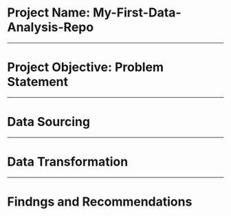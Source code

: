 # Project Name: My-First-Data-Analysis-Repo

----
# Project Objective: Problem Statement


----
# Data Sourcing


----
# Data Transformation


------
# Findngs and Recommendations
